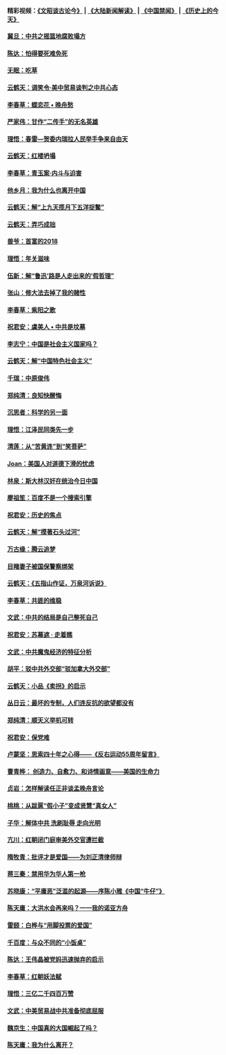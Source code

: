 #### 精彩视频：[《文昭谈古论今》](https://github.com/gfw-breaker/wenzhao/blob/master/README.md?t=01292130) | [《大陆新闻解读》](https://github.com/gfw-breaker/ntdtv-comedy/blob/master/README.md?t=01292130) | [《中国禁闻》](https://github.com/gfw-breaker/ntdtv-news/blob/master/README.md?t=01292130) | [《历史上的今天》](https://github.com/gfw-breaker/today-in-history/blob/master/README.md?t=01292130) 

#### [冀旦：中共之摇篮地腐败塌方](../pages/nsc993/n11009533.md?t=01292130) 

#### [陈达：怕得要死难免死](../pages/nsc993/n11009520.md?t=01292130) 

#### [无眠：吃草](../pages/nsc993/n11007940.md?t=01292130) 

#### [云鹤天：调笑令‧美中贸易谈判之中共心态](../pages/nsc993/n11007670.md?t=01292130) 

#### [李春草：蝶恋花  •  晚舟愁](../pages/nsc993/n11006605.md?t=01292130) 

#### [严家伟：甘作“二传手”的无名英雄](../pages/nsc993/n11005340.md?t=01292130) 

#### [理悟：春雷—贺委内瑞拉人民举手争来自由天](../pages/nsc993/n11005334.md?t=01292130) 

#### [云鹤天：红楼坍塌](../pages/nsc993/n11005318.md?t=01292130) 

#### [李春草：青玉案·内斗与迫害](../pages/nsc993/n11005306.md?t=01292130) 

#### [他乡月：我为什么也离开中国](../pages/nsc993/n11003553.md?t=01292130) 

#### [云鹤天：解“上九天揽月下五洋捉鳖”](../pages/nsc993/n11000750.md?t=01292130) 

#### [云鹤天：弄巧成拙](../pages/nsc993/n11000722.md?t=01292130) 

#### [兽爷：首富的2018](../pages/nsc993/n11000693.md?t=01292130) 

#### [理悟：年关滋味](../pages/nsc993/n10998847.md?t=01292130) 

#### [伍新：解“鲁迅‘路是人走出来的’假哲理”](../pages/nsc993/n10998777.md?t=01292130) 

#### [张山：修大法去掉了我的赌性](../pages/nsc993/n10997702.md?t=01292130) 

#### [李春草：紫阳之歌](../pages/nsc993/n10997679.md?t=01292130) 

#### [祝君安：虞美人 • 中共是坟墓](../pages/nsc993/n10996090.md?t=01292130) 

#### [李志宁：中国是社会主义国家吗？](../pages/nsc993/n10996097.md?t=01292130) 

#### [云鹤天：解“中国特色社会主义”](../pages/nsc993/n10996043.md?t=01292130) 

#### [千瑞：中原俊伟](../pages/nsc993/n10995401.md?t=01292130) 

#### [郑纯清：良知快醒悔](../pages/nsc993/n10995385.md?t=01292130) 

#### [沉思者：科学的另一面](../pages/nsc993/n10996074.md?t=01292130) 

#### [理悟：江泽民同类先一步](../pages/nsc993/n10995378.md?t=01292130) 

#### [清莲：从“苦黄连”到“笑菩萨”](../pages/nsc993/n10995466.md?t=01292130) 

#### [Joan：美国人对道德下滑的忧虑](../pages/nsc993/n10995424.md?t=01292130) 

#### [林泉：斯大林汉奸在统治今日中国](../pages/nsc993/n10995210.md?t=01292130) 

#### [廖祖笙：百度不是一个搜索引擎](../pages/nsc993/n10994961.md?t=01292130) 

#### [祝君安：历史的焦点](../pages/nsc993/n10994925.md?t=01292130) 

#### [云鹤天：解“摸著石头过河”](../pages/nsc993/n10993325.md?t=01292130) 

#### [万古缘：腾云追梦](../pages/nsc993/n10993120.md?t=01292130) 

#### [目睹妻子被国保警察绑架](../pages/nsc993/n10991525.md?t=01292130) 

#### [云鹤天：《五指山作证，万泉河诉说》](../pages/nsc993/n10991603.md?t=01292130) 

#### [李春草：共匪的维稳](../pages/nsc993/n10991348.md?t=01292130) 

#### [文武：中共的结局是自己整死自己](../pages/nsc993/n10989899.md?t=01292130) 

#### [祝君安：苏幕遮 · 走着瞧](../pages/nsc993/n10988901.md?t=01292130) 

#### [文武：中共魔鬼经济的特征分析](../pages/nsc993/n10987387.md?t=01292130) 

#### [胡平：驳中共外交部“驳加拿大外交部”](../pages/nsc993/n10987378.md?t=01292130) 

#### [云鹤天：小品《卖拐》的启示](../pages/nsc993/n10984392.md?t=01292130) 

#### [丛日云：最坏的专制，人们连反抗的欲望都没有](../pages/nsc993/n10984377.md?t=01292130) 

#### [郑纯清：顺天义举机可转](../pages/nsc993/n10984369.md?t=01292130) 

#### [祝君安：保党难](../pages/nsc993/n10984362.md?t=01292130) 

#### [卢蒙坚：思索四十年之心得——《反右运动55周年留言》](../pages/nsc993/n10984355.md?t=01292130) 

#### [曹青桦： 创造力、自愈力、和诗情画意——美国的生命力](../pages/nsc993/n10984216.md?t=01292130) 

#### [贞岩：怎样解读任正非谈孟晚舟言论](../pages/nsc993/n10984650.md?t=01292130) 

#### [桃桃：从跋扈“假小子”变成贤慧“真女人”](../pages/nsc993/n10984416.md?t=01292130) 

#### [子华：解体中共 洗刷耻辱 走向光明](../pages/nsc993/n10984019.md?t=01292130) 

#### [亢川：红朝闭门庭审美外交官遭拦截](../pages/nsc993/n10984050.md?t=01292130) 

#### [隋牧青：批评才是爱国——为刘正清律师辩](../pages/nsc993/n10983057.md?t=01292130) 

#### [蒋三秦：禁用华为华人第一枪](../pages/nsc993/n10982973.md?t=01292130) 

#### [苏晓康：“平庸恶”泛滥的起源——序陈小雅《中国“牛仔”》](../pages/nsc993/n10982008.md?t=01292130) 

#### [陈天庸：大洪水会再来吗？一一我的诺亚方舟](../pages/nsc993/n10981086.md?t=01292130) 

#### [雷颐：白桦与“用脚投票的爱国”](../pages/nsc993/n10981048.md?t=01292130) 

#### [千百度：与众不同的“小饭桌”](../pages/nsc993/n10978639.md?t=01292130) 

#### [陈达：王伟晶被党妈迅速抛弃的启示](../pages/nsc993/n10976450.md?t=01292130) 

#### [李春草：红朝妖法赋](../pages/nsc993/n10976387.md?t=01292130) 

#### [理悟：三亿二千四百万赞](../pages/nsc993/n10975966.md?t=01292130) 

#### [文武：中美贸易战中共准备彻底屈服](../pages/nsc993/n10974571.md?t=01292130) 

#### [魏京生：中国真的大国崛起了吗？](../pages/nsc993/n10974530.md?t=01292130) 

#### [陈天庸：我为什么离开？](../pages/nsc993/n10974493.md?t=01292130) 

